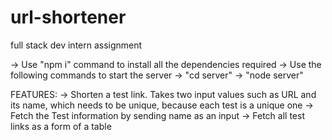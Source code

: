 # url-shortener
full stack dev intern assignment

-> Use "npm i" command to install all the dependencies required
-> Use the following commands to start the server
  -> "cd server"
  -> "node server"

FEATURES:
-> Shorten a test link. Takes two input values such as URL and its name, which needs to be unique, because each test is a unique one
-> Fetch the Test information by sending name as an input
-> Fetch all test links as a form of a table
